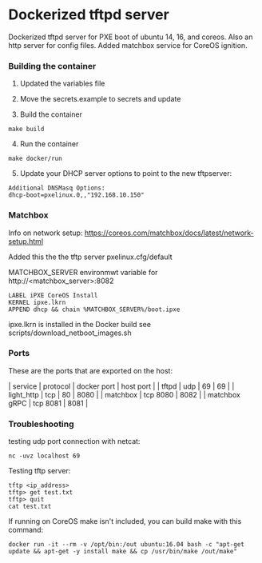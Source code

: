 # Dockerized tftpd server
Dockerized tftpd server for PXE boot of ubuntu 14, 16, and coreos. Also an http server for config files. Added matchbox service for CoreOS ignition.

### Building the container

1. Updated the variables file

2. Move the secrets.example to secrets and update 

3. Build the container

```
make build
```

4. Run the container

```
make docker/run
```

5. Update your DHCP server options to point to the new tftpserver:

```
Additional DNSMasq Options:
dhcp-boot=pxelinux.0,,"192.168.10.150"
```

### Matchbox

Info on network setup: https://coreos.com/matchbox/docs/latest/network-setup.html

Added this the the tftp server pxelinux.cfg/default 

MATCHBOX_SERVER environmwt variable for http://<matchbox_server>:8082

```
LABEL iPXE CoreOS Install
KERNEL ipxe.lkrn
APPEND dhcp && chain %MATCHBOX_SERVER%/boot.ipxe
```

ipxe.lkrn is installed in the Docker build see scripts/download_netboot_images.sh 

### Ports

These are the ports that are exported on the host:

| service | protocol | docker port | host port |
| tftpd | udp | 69 | 69 |
| light_http | tcp | 80 | 8080 |
| matchbox | tcp 8080 | 8082 |
| matchbox gRPC | tcp 8081 | 8081 |

### Troubleshooting

testing udp port connection with netcat:

```
nc -uvz localhost 69
```

Testing tftp server:

```
tftp <ip_address>
tftp> get test.txt
tftp> quit
cat test.txt
```

If running on CoreOS make isn't included, you can build make with this command:

```
docker run -it --rm -v /opt/bin:/out ubuntu:16.04 bash -c "apt-get update && apt-get -y install make && cp /usr/bin/make /out/make"
```
